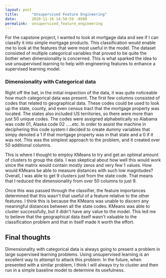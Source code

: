 ```yaml
---
layout: post
title:      "Unsupervised Feature Engineering"
date:       2020-11-16 14:58:59 -0500
permalink:  unsupervised_feature_engineering
---
```



For the capstone project, I wanted to look at mortgage data and see if I can classify it into simple mortgage products.  This classification would enable me to look at the features that were most useful in the model.  The dataset consisted of multiple categorical variables that proved to be quite the bother when dimensionality is concerned.  This is what sparked the idea to use unsupervised learning to help with engineering features to enhance a supervised learning model.


### Dimensionality with Categorical data

Right off the bat, in the initial inspection of the data, it was quite noticeable how much categorical data was present.  The first few columns consisted of codes that related to geographical data.  These codes could be used to look up the state, county, and even census tract that the mortgage property was located.  The states also included US territories, so there were more than just 50 unique codes.  The codes were assigned alphabetically so Alabama was code 01, Alaska code 02 .....etc. In order to assist the machine in deciphering this code system I decided to create dummy variables that simpy denoted a 1 if that mortgage property was in that state and a 0 if it was not.  This was the simplest approach to the problem, and it created over 50 additional columns.

This is where I thought to employ KMeans to try and get an optimal amount of clusters to group the data.  I was skeptical about how well this would work since the matrix would contain mostly zeros and very few 1 values.  How would KMeans be able to measure distances with such low magnitudes? Overall, I was able to get 9 clusters just from the state code.  That means that I reduced the dimensionality from over 50 columns to just 9.  

Once this was passed through the classifier, the feature importances determined that this wasn't that useful of a feature relative to the other features.  I think this is because the KMeans was unable to discern any meaningful distances between all the state codes.  KMeans was able to cluster successfully, but it didn't have any value to the model.  This led me to believe that the geographical data itself wasn't valuable to the classification problem and that in itself made it worth the effort.

## Final thoughts

Dimensionality with categorical data is always going to present a problem in large supervised learning problems.  Using unsupervised learning is an excellent way to attempt to attack this problem.  In the future, when presented with a similar problem, I think I will always try to cluster and then run in a simple baseline model to determine its usefulness.  
